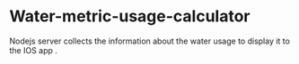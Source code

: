 # Water-metric-usage-calculator
Nodejs server collects the information about the water usage to display it to the IOS app . 
